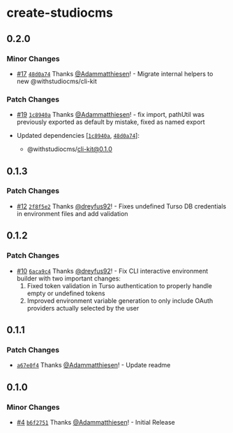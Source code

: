 # create-studiocms

## 0.2.0

### Minor Changes

- [#17](https://github.com/withstudiocms/cli-utilities/pull/17) [`48d0a74`](https://github.com/withstudiocms/cli-utilities/commit/48d0a74da3838480c9dd0b7d64a803569eb6c82e) Thanks [@Adammatthiesen](https://github.com/Adammatthiesen)! - Migrate internal helpers to new @withstudiocms/cli-kit

### Patch Changes

- [#19](https://github.com/withstudiocms/cli-utilities/pull/19) [`1c8940a`](https://github.com/withstudiocms/cli-utilities/commit/1c8940a276681f0f244edfec164bf01b547565db) Thanks [@Adammatthiesen](https://github.com/Adammatthiesen)! - fix import, pathUtil was previously exported as default by mistake, fixed as named export

- Updated dependencies [[`1c8940a`](https://github.com/withstudiocms/cli-utilities/commit/1c8940a276681f0f244edfec164bf01b547565db), [`48d0a74`](https://github.com/withstudiocms/cli-utilities/commit/48d0a74da3838480c9dd0b7d64a803569eb6c82e)]:
  - @withstudiocms/cli-kit@0.1.0

## 0.1.3

### Patch Changes

- [#12](https://github.com/withstudiocms/create-studiocms/pull/12) [`2f8f5e2`](https://github.com/withstudiocms/create-studiocms/commit/2f8f5e2295ffe3f23785e4502de31f34eb46bec0) Thanks [@dreyfus92](https://github.com/dreyfus92)! - Fixes undefined Turso DB credentials in environment files and add validation

## 0.1.2

### Patch Changes

- [#10](https://github.com/withstudiocms/create-studiocms/pull/10) [`6aca9c4`](https://github.com/withstudiocms/create-studiocms/commit/6aca9c4abda663f05955671731e962ced8b18add) Thanks [@dreyfus92](https://github.com/dreyfus92)! - Fix CLI interactive environment builder with two important changes:
  1. Fixed token validation in Turso authentication to properly handle empty or undefined tokens
  2. Improved environment variable generation to only include OAuth providers actually selected by the user

## 0.1.1

### Patch Changes

- [`a67e0f4`](https://github.com/withstudiocms/create-studiocms/commit/a67e0f465906360e7996a52e2bf75871731448f4) Thanks [@Adammatthiesen](https://github.com/Adammatthiesen)! - Update readme

## 0.1.0

### Minor Changes

- [#4](https://github.com/withstudiocms/create-studiocms/pull/4) [`b6f2751`](https://github.com/withstudiocms/create-studiocms/commit/b6f27517e2fe1a162a0bb1cba9f1585c66032a56) Thanks [@Adammatthiesen](https://github.com/Adammatthiesen)! - Initial Release
